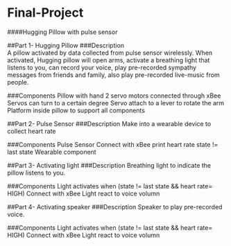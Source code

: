 # Final-Project
####Hugging Pillow with pulse sensor

##Part 1- Hugging Pillow
###Description  
A pillow activated by data collected from pulse sensor wirelessly. When activated, Hugging pillow will open arms, activate a breathing light that listens to you, can record your voice, play pre-recorded sympathy messages from friends and family, also play pre-recorded live-music from people.
 
###Components
Pillow with hand
2 servo motors connected through xBee 
Servos can turn to a certain degree
Servo attach to a lever to rotate the arm
Platform inside pillow to support all components
 

##Part 2- Pulse Sensor
###Description 
Make into a wearable device to collect heart rate

###Components
Pulse Sensor
Connect with xBee
print heart rate
state != last state
Wearable component


##Part 3- Activating light 
###Description 
Breathing light to indicate the pillow listens to you. 

###Components
Light activates when (state != last state && heart rate= HIGH)
Connect with xBee
Light react to voice volumn

##Part 4- Activating speaker
###Description 
Speaker to play pre-recorded voice.

###Components
Light activates when (state != last state && heart rate= HIGH)
Connect with xBee
Light react to voice volumn
 
